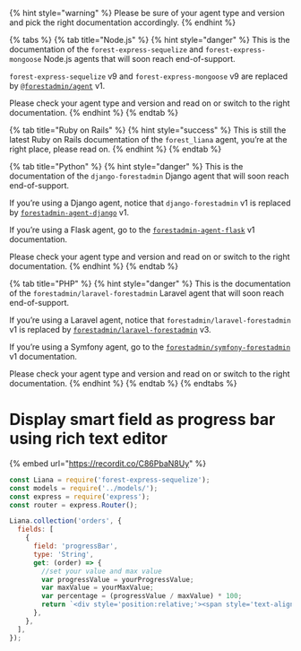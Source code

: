 {% hint style="warning" %}
Please be sure of your agent type and version and pick the right documentation accordingly.
{% endhint %}

{% tabs %}
{% tab title="Node.js" %}
{% hint style="danger" %}
This is the documentation of the `forest-express-sequelize` and `forest-express-mongoose` Node.js agents that will soon reach end-of-support.

`forest-express-sequelize` v9 and `forest-express-mongoose` v9 are replaced by [`@forestadmin/agent`](https://docs.forestadmin.com/developer-guide-agents-nodejs/) v1.

Please check your agent type and version and read on or switch to the right documentation.
{% endhint %}
{% endtab %}

{% tab title="Ruby on Rails" %}
{% hint style="success" %}
This is still the latest Ruby on Rails documentation of the `forest_liana` agent, you’re at the right place, please read on.
{% endhint %}
{% endtab %}

{% tab title="Python" %}
{% hint style="danger" %}
This is the documentation of the `django-forestadmin` Django agent that will soon reach end-of-support.

If you’re using a Django agent, notice that `django-forestadmin` v1 is replaced by [`forestadmin-agent-django`](https://docs.forestadmin.com/developer-guide-agents-python) v1.

If you’re using a Flask agent, go to the [`forestadmin-agent-flask`](https://docs.forestadmin.com/developer-guide-agents-python) v1 documentation.

Please check your agent type and version and read on or switch to the right documentation.
{% endhint %}
{% endtab %}

{% tab title="PHP" %}
{% hint style="danger" %}
This is the documentation of the `forestadmin/laravel-forestadmin` Laravel agent that will soon reach end-of-support.

If you’re using a Laravel agent, notice that `forestadmin/laravel-forestadmin` v1 is replaced by [`forestadmin/laravel-forestadmin`](https://docs.forestadmin.com/developer-guide-agents-php) v3.

If you’re using a Symfony agent, go to the [`forestadmin/symfony-forestadmin`](https://docs.forestadmin.com/developer-guide-agents-php) v1 documentation.

Please check your agent type and version and read on or switch to the right documentation.
{% endhint %}
{% endtab %}
{% endtabs %}

# Display smart field as progress bar using rich text editor

{% embed url="https://recordit.co/C86PbaN8Uy" %}

```javascript
const Liana = require('forest-express-sequelize');
const models = require('../models/');
const express = require('express');
const router = express.Router();

Liana.collection('orders', {
  fields: [
    {
      field: 'progressBar',
      type: 'String',
      get: (order) => {
        //set your value and max value
        var progressValue = yourProgressValue;
        var maxValue = yourMaxValue;
        var percentage = (progressValue / maxValue) * 100;
        return `<div style='position:relative;'><span style='text-align:left; width:100%;'>0</span><span style='text-align:right; width:100%; position:absolute;'>${maxValue}</span><meter min='0' low='40' high='80' max='${maxValue}' value='${progressValue}' style='width:100%'></meter><br><span style='width:10%; position:absolute; left:calc(${percentage}% - 5%); text-align:center;'>${progressValue}</span></div>`;
      },
    },
  ],
});
```

